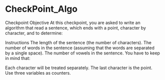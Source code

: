 # CheckPoint_Algo
Checkpoint Objective
At this checkpoint, you are asked to write an algorithm that read a sentence, which ends with a point, character by character, and to determine:

 

Instructions
The length of the sentence (the number of characters).
The number of words in the sentence (assuming that the words are separated by a single space).
The number of vowels in the sentence.
You have to keep in mind that: 

Each character will be treated separately.
The last character is the point.
Use three variables as counters.

